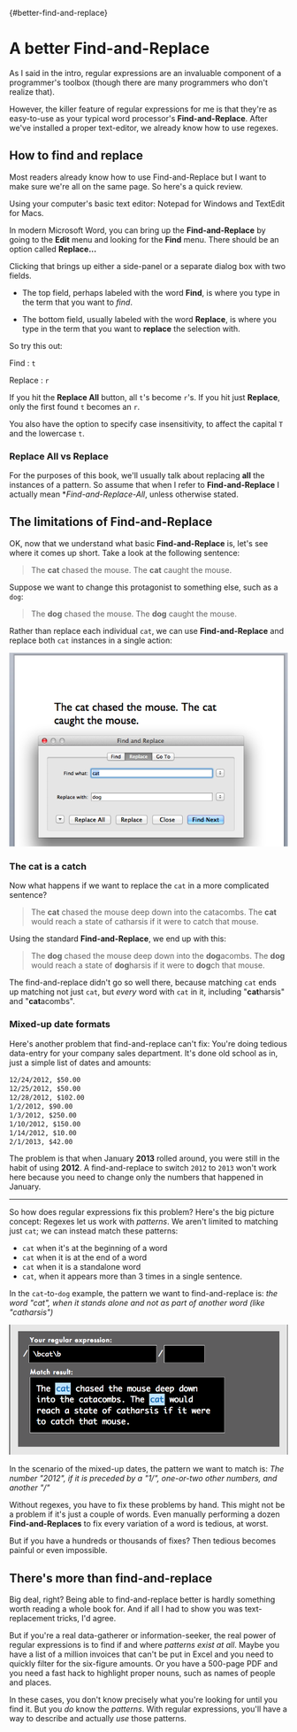 {#better-find-and-replace}
# A better Find-and-Replace

As I said in the intro, regular expressions are an invaluable component of a programmer's toolbox (though there are many programmers who don't realize that).

However, the killer feature of regular expressions for me is that they're as easy-to-use as your typical word processor's **Find-and-Replace**. After we've installed a proper text-editor, we already know how to use regexes.


## How to find and replace

Most readers already know how to use Find-and-Replace but I want to make sure we're all on the same page. So here's a quick review.

Using your computer's basic text editor: Notepad for Windows and TextEdit for Macs.

In modern Microsoft Word, you can bring up the **Find-and-Replace** by going to the **Edit** menu and looking for the **Find** menu. There should be an option called **Replace...**

Clicking that brings up either a side-panel or a separate dialog box with two fields. 

* The top field, perhaps labeled with the word **Find**, is where you type in the term that you want to *find*.

* The bottom field, usually labeled with the word **Replace**, is where you type in the term that you want to **replace** the selection with.

So try this out:

Find
: `t`

Replace
: `r`

If you hit the **Replace All** button, all `t`'s become `r`'s. If you hit just **Replace**, only the first found `t` becomes an `r`.

You also have the option to specify case insensitivity, to affect the capital `T` and the lowercase `t`.


### Replace All vs Replace

For the purposes of this book, we'll usually talk about replacing **all** the instances of a pattern. So assume that when I refer to **Find-and-Replace** I actually mean **Find-and-Replace-All*, unless otherwise stated.




## The limitations of Find-and-Replace

OK, now that we understand what basic **Find-and-Replace** is, let's see where it comes up short. Take a look at the following sentence:

> The **cat** chased the mouse. The **cat** caught the mouse.

Suppose we want to change this protagonist to something else, such as a `dog`:

> The **dog** chased the mouse. The **dog** caught the mouse.

Rather than replace each individual `cat`, we can use **Find-and-Replace** and replace both `cat` instances in a single action:

![Find and Replace with Microsoft Word](images/word-cat-replace.png)


### The cat is a catch

Now what happens if we want to replace the `cat` in a more complicated sentence?

> The **cat** chased the mouse deep down into the catacombs. The **cat** would reach a state of catharsis if it were to catch that mouse.

Using the standard **Find-and-Replace**, we end up with this:

> The **dog** chased the mouse deep down into the **dog**acombs. The **dog** would reach a state of **dog**harsis if it were to **dog**ch that mouse.


The find-and-replace didn't go so well there, because matching `cat` ends up matching not just `cat`, but *every* word with `cat` in it, including "**cat**harsis" and "**cat**acombs".


### Mixed-up date formats

Here's another problem that find-and-replace can't fix: You're doing tedious data-entry for your company sales department. It's done old school as in, just a simple list of dates and amounts:

    12/24/2012, $50.00
    12/25/2012, $50.00
    12/28/2012, $102.00
    1/2/2012, $90.00
    1/3/2012, $250.00
    1/10/2012, $150.00
    1/14/2012, $10.00
    2/1/2013, $42.00

The problem is that when January **2013** rolled around, you were still in the habit of using **2012**. A find-and-replace to switch `2012` to `2013` won't work here because you need to change only the numbers that happened in January.

---

So how does regular expressions fix this problem? Here's the big picture concept: Regexes let us work with *patterns*. We aren't limited to matching just `cat`; we can instead match these patterns:

* `cat` when it's at the beginning of a word
* `cat` when it is at the end of a word
* `cat` when it is a standalone word
* `cat`, when it appears more than 3 times in a single sentence. 

In the `cat`-to-`dog` example, the pattern we want to find-and-replace is: *the word "cat", when it stands alone and not as part of another word (like "catharsis")*

![Using Rubular.com to find just the standalone `cat`](images/rubular-just-cat.png)


In the scenario of the mixed-up dates, the pattern we want to match is: *The number "2012", if it is preceded by a "1/", one-or-two other numbers, and another "/"*

Without regexes, you have to fix these problems by hand. This might not be a problem if it's just a couple of words. Even manually performing a dozen **Find-and-Replaces** to fix every variation of a word is tedious, at worst.

But if you have a hundreds or thousands of fixes? Then tedious becomes painful or even impossible.



## There's more than find-and-replace

Big deal, right? Being able to find-and-replace better is hardly something worth reading a whole book for. And if all I had to show you was text-replacement tricks, I'd agree.

But if you're a real data-gatherer or information-seeker, the real power of regular expressions is to find if and where *patterns exist at all*. Maybe you have a list of a million invoices that can't be put in Excel and you need to quickly filter for the six-figure amounts. Or you have a 500-page PDF and you need a fast hack to highlight proper nouns, such as names of people and places. 

In these cases, you don't know precisely what you're looking for until you find it. But you *do* know the *patterns*. With regular expressions, you'll have a way to describe and actually *use* those patterns.



